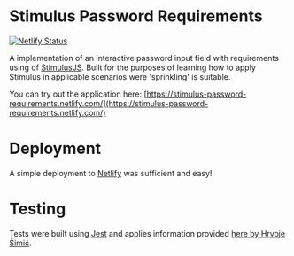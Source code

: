 # Stimulus Password Requirements
[![Netlify Status](https://api.netlify.com/api/v1/badges/259aaffb-bdff-4651-a29e-1bd8669eebf0/deploy-status)](https://app.netlify.com/sites/stimulus-password-requirements/deploys)

A implementation of an interactive password input field with requirements using of [StimulusJS](https://stimulusjs.org/). Built for the purposes of learning how to apply Stimulus in applicable scenarios were 'sprinkling' is suitable.

You can try out the application here: [https://stimulus-password-requirements.netlify.com/](https://stimulus-password-requirements.netlify.com/)


# Deployment

A simple deployment to [Netlify](https://www.netlify.com/) was sufficient and easy!

# Testing

Tests were built using [Jest](https://jestjs.io/) and applies information provided [here by Hrvoje Šimić](https://shime.sh/testing-stimulus).

